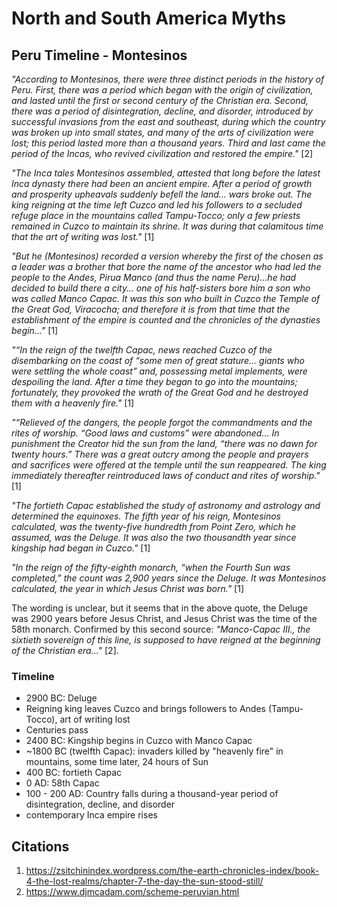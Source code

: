 # North and South America Myths

## Peru Timeline - Montesinos

*"According to Montesinos, there were three distinct periods in the history of Peru. First, there was a period which began with the origin of civilization, and lasted until the first or second century of the Christian era. Second, there was a period of disintegration, decline, and disorder, introduced by successful invasions from the east and southeast, during which the country was broken up into small states, and many of the arts of civilization were lost; this period lasted more than a thousand years. Third and last came the period of the Incas, who revived civilization and restored the empire."* [2]

*"The Inca tales Montesinos assembled, attested that long before the latest Inca dynasty there had been an ancient empire. After a period of growth and prosperity upheavals suddenly befell the land… wars broke out. The king reigning at the time left Cuzco and led his followers to a secluded refuge place in the mountains called Tampu-Tocco; only a few priests remained in Cuzco to maintain its shrine. It was during that calamitous time that the art of writing was lost."* [1]

*"But he (Montesinos) recorded a version whereby the first of the chosen as a leader was a brother that bore the name of the ancestor who had led the people to the Andes, Pirua Manco (and thus the name Peru)…he had decided to build there a city… one of his half-sisters bore him a son who was called Manco Capac. It was this son who built in Cuzco the Temple of the Great God, Viracocha; and therefore it is from that time that the establishment of the empire is counted and the chronicles of the dynasties begin..."* [1]

*"“In the reign of the twelfth Capac, news reached Cuzco of the disembarking on the coast of “some men of great stature… giants who were settling the whole coast” and, possessing metal implements, were despoiling the land. After a time they began to go into the mountains; fortunately, they provoked the wrath of the Great God and he destroyed them with a heavenly fire."* [1]

*"“Relieved of the dangers, the people forgot the commandments and the rites of worship. “Good laws and customs” were abandoned… In punishment the Creator hid the sun from the land, “there was no dawn for twenty hours.” There was a great outcry among the people and prayers and sacrifices were offered at the temple until the sun reappeared. The king immediately thereafter reintroduced laws of conduct and rites of worship."* [1]

*"The fortieth Capac established the study of astronomy and astrology and determined the equinoxes. The fifth year of his reign, Montesinos calculated, was the twenty-five hundredth from Point Zero, which he assumed, was the Deluge. It was also the two thousandth year since kingship had began in Cuzco."* [1]

*"In the reign of the fifty-eighth monarch, “when the Fourth Sun was completed,” the count was 2,900 years since the Deluge. It was Montesinos calculated, the year in which Jesus Christ was born."* [1]

The wording is unclear, but it seems that in the above quote, the Deluge was 2900 years before Jesus Christ, and Jesus Christ was the time of the 58th monarch. Confirmed by this second source: *"Manco-Capac III., the sixtieth sovereign of this line, is supposed to have reigned at the beginning of the Christian era..."* [2].

### Timeline

- 2900 BC: Deluge
- Reigning king leaves Cuzco and brings followers to Andes (Tampu-Tocco), art of writing lost
- Centuries pass
- 2400 BC: Kingship begins in Cuzco with Manco Capac
- ~1800 BC (twelfth Capac): invaders killed by "heavenly fire" in mountains, some time later, 24 hours of Sun
- 400 BC: fortieth Capac
- 0 AD: 58th Capac
- 100 - 200 AD: Country falls during a thousand-year period of disintegration, decline, and disorder
- contemporary Inca empire rises

## Citations

1. https://zsitchinindex.wordpress.com/the-earth-chronicles-index/book-4-the-lost-realms/chapter-7-the-day-the-sun-stood-still/
2. https://www.djmcadam.com/scheme-peruvian.html